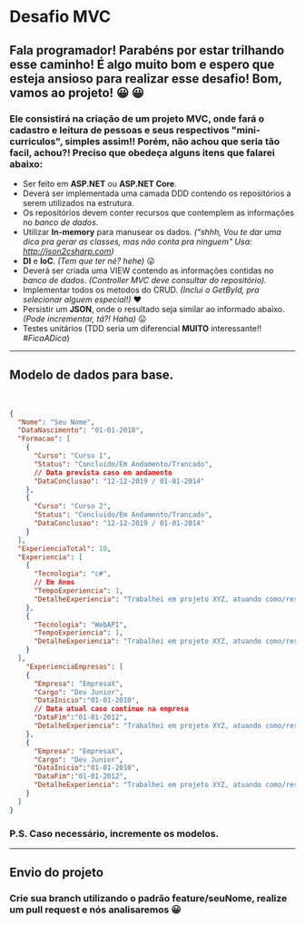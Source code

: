 # Desafio MVC

## Fala programador! Parabéns por estar trilhando esse caminho! É algo muito bom e espero que esteja ansioso para realizar esse desafio! Bom, vamos ao projeto! 😀 😀

### Ele consistirá na criação de um projeto MVC, onde fará o cadastro e leitura de pessoas e seus respectivos "mini-curriculos", simples assim!! Porém, não achou que seria tão facil, achou?! Preciso que obedeça alguns itens que falarei abaixo: 

- Ser feito em **ASP.NET** ou **ASP.NET Core**.
- Deverá ser implementada uma camada DDD contendo os repositórios a serem utilizados na estrutura.
- Os repositórios devem conter recursos que contemplem as informações no *banco de dados*.
- Utilizar **In-memory** para manusear os dados. *("shhh, Vou te dar uma dica pra gerar as classes, mas não conta pra ninguem" Usa: http://json2csharp.com)*
- **DI** e **IoC**. *(Tem que ter né? hehe)* 😛
- Deverá ser criada uma VIEW contendo as informações contidas no *banco de dados*. *(Controller MVC deve consultar do repositório).*
- Implementar todos os metodos do CRUD. *(Inclui o GetById, pra selecionar alguem especial!)* :heart:
- Persistir um **JSON**, onde o resultado seja similar ao informado abaixo. *(Pode incrementar, tá?! Haha)* 😛
- Testes unitários (TDD seria um diferencial **MUITO** interessante!! *#FicaADica*)

------
## Modelo de dados para base.
<br />

```json
{
  "Nome": "Seu Nome",
  "DataNascimento": "01-01-2018",
  "Formacao": [
    {
      "Curso": "Curso 1",
      "Status": "Concluido/Em Andamento/Trancado",
      // Data prevista caso em andamento
      "DataConclusao": "12-12-2019 / 01-01-2014"
    },
    {
      "Curso": "Curso 2",
      "Status": "Concluido/Em Andamento/Trancado",
      "DataConclusao": "12-12-2019 / 01-01-2014"
    }
  ],
  "ExperienciaTotal": 10,
  "Experiencia": [
    {
      "Tecnologia": "c#",
      // Em Anos
      "TempoExperiencia": 1,
      "DetalheExperiencia": "Trabalhei em projeto XYZ, atuando como/responsavel por..."
    },
    {
      "Tecnologia": "WebAPI",
      "TempoExperiencia": 1, 
      "DetalheExperiencia": "Trabalhei em projeto XYZ, atuando como/responsavel por..."
    }
  ],
    "ExperienciaEmpresas": [
    {
      "Empresa": "EmpresaX",
      "Cargo": "Dev Junior",
      "DataInicio":"01-01-2010",
      // Data atual caso continue na empresa
      "DataFim":"01-01-2012",
      "DetalheExperiencia": "Trabalhei em projeto XYZ, atuando como/responsavel por..."
    },
    {
      "Empresa": "EmpresaX",
      "Cargo": "Dev Junior",
      "DataInicio":"01-01-2010",
      "DataFim":"01-01-2012",
      "DetalheExperiencia": "Trabalhei em projeto XYZ, atuando como/responsavel por..."
    }
  ]
}
```

### P.S. Caso necessário, incremente os modelos.

-----

## Envio do projeto

### Crie sua branch utilizando o padrão **feature/seuNome**, realize um pull request e nós analisaremos 😀
